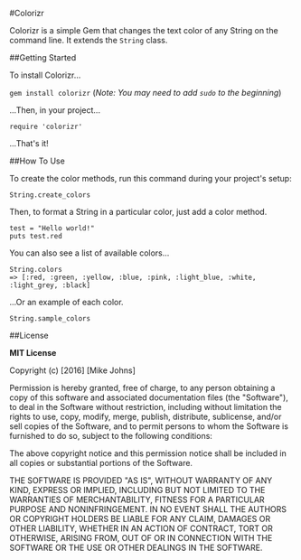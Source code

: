 #Colorizr

Colorizr is a simple Gem that changes the text color of any String on the command line. It extends the `String` class.

##Getting Started

To install Colorizr...

`gem install colorizr` (_Note: You may need to add `sudo` to the beginning_)

...Then, in your project...

`require 'colorizr'`

...That's it!

##How To Use

To create the color methods, run this command during your project's setup:

`String.create_colors`

Then, to format a String in a particular color, just add a color method.
```
test = "Hello world!"
puts test.red
```
You can also see a list of available colors...
```
String.colors
=> [:red, :green, :yellow, :blue, :pink, :light_blue, :white, :light_grey, :black]
```
...Or an example of each color.

`String.sample_colors`

##License

**MIT License**

Copyright (c) [2016] [Mike Johns]

Permission is hereby granted, free of charge, to any person obtaining a copy
of this software and associated documentation files (the "Software"), to deal
in the Software without restriction, including without limitation the rights
to use, copy, modify, merge, publish, distribute, sublicense, and/or sell
copies of the Software, and to permit persons to whom the Software is
furnished to do so, subject to the following conditions:

The above copyright notice and this permission notice shall be included in all
copies or substantial portions of the Software.

THE SOFTWARE IS PROVIDED "AS IS", WITHOUT WARRANTY OF ANY KIND, EXPRESS OR
IMPLIED, INCLUDING BUT NOT LIMITED TO THE WARRANTIES OF MERCHANTABILITY,
FITNESS FOR A PARTICULAR PURPOSE AND NONINFRINGEMENT. IN NO EVENT SHALL THE
AUTHORS OR COPYRIGHT HOLDERS BE LIABLE FOR ANY CLAIM, DAMAGES OR OTHER
LIABILITY, WHETHER IN AN ACTION OF CONTRACT, TORT OR OTHERWISE, ARISING FROM,
OUT OF OR IN CONNECTION WITH THE SOFTWARE OR THE USE OR OTHER DEALINGS IN THE
SOFTWARE.
